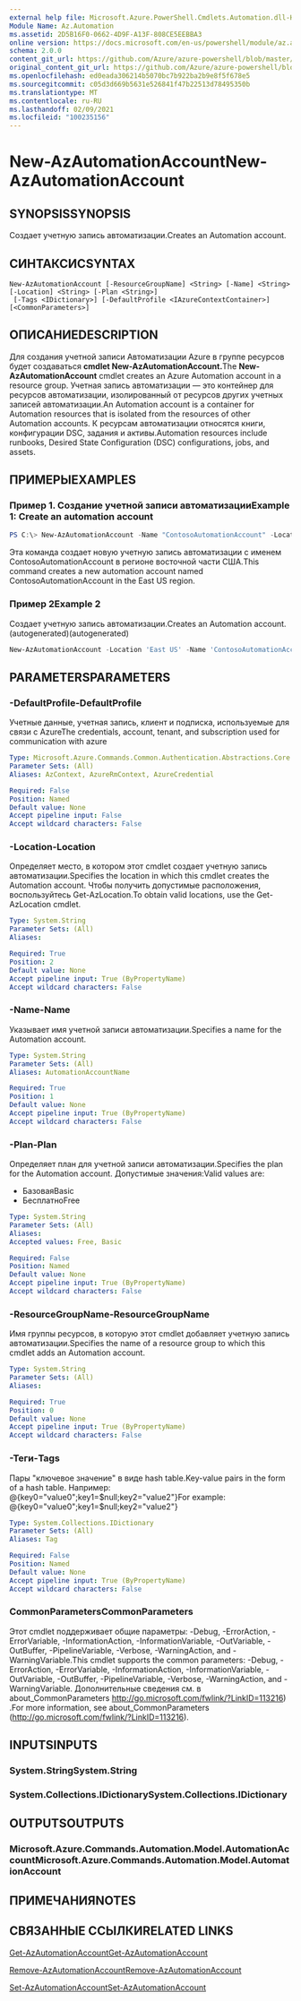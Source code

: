 ```yaml
---
external help file: Microsoft.Azure.PowerShell.Cmdlets.Automation.dll-Help.xml
Module Name: Az.Automation
ms.assetid: 2D5B16F0-0662-4D9F-A13F-808CE5EEBBA3
online version: https://docs.microsoft.com/en-us/powershell/module/az.automation/new-azautomationaccount
schema: 2.0.0
content_git_url: https://github.com/Azure/azure-powershell/blob/master/src/Automation/Automation/help/New-AzAutomationAccount.md
original_content_git_url: https://github.com/Azure/azure-powershell/blob/master/src/Automation/Automation/help/New-AzAutomationAccount.md
ms.openlocfilehash: ed0eada306214b5070bc7b922ba2b9e8f5f678e5
ms.sourcegitcommit: c05d3d669b5631e526841f47b22513d78495350b
ms.translationtype: MT
ms.contentlocale: ru-RU
ms.lasthandoff: 02/09/2021
ms.locfileid: "100235156"
---
```

# <span data-ttu-id="e3dd7-101">New-AzAutomationAccount</span><span class="sxs-lookup"><span data-stu-id="e3dd7-101">New-AzAutomationAccount</span></span>

## <span data-ttu-id="e3dd7-102">SYNOPSIS</span><span class="sxs-lookup"><span data-stu-id="e3dd7-102">SYNOPSIS</span></span>
<span data-ttu-id="e3dd7-103">Создает учетную запись автоматизации.</span><span class="sxs-lookup"><span data-stu-id="e3dd7-103">Creates an Automation account.</span></span>

## <span data-ttu-id="e3dd7-104">СИНТАКСИС</span><span class="sxs-lookup"><span data-stu-id="e3dd7-104">SYNTAX</span></span>

```
New-AzAutomationAccount [-ResourceGroupName] <String> [-Name] <String> [-Location] <String> [-Plan <String>]
 [-Tags <IDictionary>] [-DefaultProfile <IAzureContextContainer>] [<CommonParameters>]
```

## <span data-ttu-id="e3dd7-105">ОПИСАНИЕ</span><span class="sxs-lookup"><span data-stu-id="e3dd7-105">DESCRIPTION</span></span>
<span data-ttu-id="e3dd7-106">Для создания учетной записи Автоматизации Azure в группе ресурсов будет создаваться **cmdlet New-AzAutomationAccount.**</span><span class="sxs-lookup"><span data-stu-id="e3dd7-106">The **New-AzAutomationAccount** cmdlet creates an Azure Automation account in a resource group.</span></span>
<span data-ttu-id="e3dd7-107">Учетная запись автоматизации — это контейнер для ресурсов автоматизации, изолированный от ресурсов других учетных записей автоматизации.</span><span class="sxs-lookup"><span data-stu-id="e3dd7-107">An Automation account is a container for Automation resources that is isolated from the resources of other Automation accounts.</span></span> <span data-ttu-id="e3dd7-108">К ресурсам автоматизации относятся книги, конфигурации DSC, задания и активы.</span><span class="sxs-lookup"><span data-stu-id="e3dd7-108">Automation resources include runbooks, Desired State Configuration (DSC) configurations, jobs, and assets.</span></span>

## <span data-ttu-id="e3dd7-109">ПРИМЕРЫ</span><span class="sxs-lookup"><span data-stu-id="e3dd7-109">EXAMPLES</span></span>

### <span data-ttu-id="e3dd7-110">Пример 1. Создание учетной записи автоматизации</span><span class="sxs-lookup"><span data-stu-id="e3dd7-110">Example 1: Create an automation account</span></span>
```powershell
PS C:\> New-AzAutomationAccount -Name "ContosoAutomationAccount" -Location "East US" -ResourceGroupName "ResourceGroup01"
```

<span data-ttu-id="e3dd7-111">Эта команда создает новую учетную запись автоматизации с именем ContosoAutomationAccount в регионе восточной части США.</span><span class="sxs-lookup"><span data-stu-id="e3dd7-111">This command creates a new automation account named ContosoAutomationAccount in the East US region.</span></span>

### <span data-ttu-id="e3dd7-112">Пример 2</span><span class="sxs-lookup"><span data-stu-id="e3dd7-112">Example 2</span></span>

<span data-ttu-id="e3dd7-113">Создает учетную запись автоматизации.</span><span class="sxs-lookup"><span data-stu-id="e3dd7-113">Creates an Automation account.</span></span> <span data-ttu-id="e3dd7-114">(autogenerated)</span><span class="sxs-lookup"><span data-stu-id="e3dd7-114">(autogenerated)</span></span>

<!-- Aladdin Generated Example -->
```powershell
New-AzAutomationAccount -Location 'East US' -Name 'ContosoAutomationAccount' -ResourceGroupName 'ResourceGroup01' -Tags <IDictionary>
```

## <span data-ttu-id="e3dd7-115">PARAMETERS</span><span class="sxs-lookup"><span data-stu-id="e3dd7-115">PARAMETERS</span></span>

### <span data-ttu-id="e3dd7-116">-DefaultProfile</span><span class="sxs-lookup"><span data-stu-id="e3dd7-116">-DefaultProfile</span></span>
<span data-ttu-id="e3dd7-117">Учетные данные, учетная запись, клиент и подписка, используемые для связи с Azure</span><span class="sxs-lookup"><span data-stu-id="e3dd7-117">The credentials, account, tenant, and subscription used for communication with azure</span></span>

```yaml
Type: Microsoft.Azure.Commands.Common.Authentication.Abstractions.Core.IAzureContextContainer
Parameter Sets: (All)
Aliases: AzContext, AzureRmContext, AzureCredential

Required: False
Position: Named
Default value: None
Accept pipeline input: False
Accept wildcard characters: False
```

### <span data-ttu-id="e3dd7-118">-Location</span><span class="sxs-lookup"><span data-stu-id="e3dd7-118">-Location</span></span>
<span data-ttu-id="e3dd7-119">Определяет место, в котором этот cmdlet создает учетную запись автоматизации.</span><span class="sxs-lookup"><span data-stu-id="e3dd7-119">Specifies the location in which this cmdlet creates the Automation account.</span></span>
<span data-ttu-id="e3dd7-120">Чтобы получить допустимые расположения, воспользуйтесь Get-AzLocation.</span><span class="sxs-lookup"><span data-stu-id="e3dd7-120">To obtain valid locations, use the Get-AzLocation cmdlet.</span></span>

```yaml
Type: System.String
Parameter Sets: (All)
Aliases:

Required: True
Position: 2
Default value: None
Accept pipeline input: True (ByPropertyName)
Accept wildcard characters: False
```

### <span data-ttu-id="e3dd7-121">-Name</span><span class="sxs-lookup"><span data-stu-id="e3dd7-121">-Name</span></span>
<span data-ttu-id="e3dd7-122">Указывает имя учетной записи автоматизации.</span><span class="sxs-lookup"><span data-stu-id="e3dd7-122">Specifies a name for the Automation account.</span></span>

```yaml
Type: System.String
Parameter Sets: (All)
Aliases: AutomationAccountName

Required: True
Position: 1
Default value: None
Accept pipeline input: True (ByPropertyName)
Accept wildcard characters: False
```

### <span data-ttu-id="e3dd7-123">-Plan</span><span class="sxs-lookup"><span data-stu-id="e3dd7-123">-Plan</span></span>
<span data-ttu-id="e3dd7-124">Определяет план для учетной записи автоматизации.</span><span class="sxs-lookup"><span data-stu-id="e3dd7-124">Specifies the plan for the Automation account.</span></span>
<span data-ttu-id="e3dd7-125">Допустимые значения:</span><span class="sxs-lookup"><span data-stu-id="e3dd7-125">Valid values are:</span></span>
- <span data-ttu-id="e3dd7-126">Базовая</span><span class="sxs-lookup"><span data-stu-id="e3dd7-126">Basic</span></span>
- <span data-ttu-id="e3dd7-127">Бесплатно</span><span class="sxs-lookup"><span data-stu-id="e3dd7-127">Free</span></span>

```yaml
Type: System.String
Parameter Sets: (All)
Aliases:
Accepted values: Free, Basic

Required: False
Position: Named
Default value: None
Accept pipeline input: True (ByPropertyName)
Accept wildcard characters: False
```

### <span data-ttu-id="e3dd7-128">-ResourceGroupName</span><span class="sxs-lookup"><span data-stu-id="e3dd7-128">-ResourceGroupName</span></span>
<span data-ttu-id="e3dd7-129">Имя группы ресурсов, в которую этот cmdlet добавляет учетную запись автоматизации.</span><span class="sxs-lookup"><span data-stu-id="e3dd7-129">Specifies the name of a resource group to which this cmdlet adds an Automation account.</span></span>

```yaml
Type: System.String
Parameter Sets: (All)
Aliases:

Required: True
Position: 0
Default value: None
Accept pipeline input: True (ByPropertyName)
Accept wildcard characters: False
```

### <span data-ttu-id="e3dd7-130">-Теги</span><span class="sxs-lookup"><span data-stu-id="e3dd7-130">-Tags</span></span>
<span data-ttu-id="e3dd7-131">Пары "ключевое значение" в виде hash table.</span><span class="sxs-lookup"><span data-stu-id="e3dd7-131">Key-value pairs in the form of a hash table.</span></span> <span data-ttu-id="e3dd7-132">Например: @{key0="value0";key1=$null;key2="value2"}</span><span class="sxs-lookup"><span data-stu-id="e3dd7-132">For example: @{key0="value0";key1=$null;key2="value2"}</span></span>

```yaml
Type: System.Collections.IDictionary
Parameter Sets: (All)
Aliases: Tag

Required: False
Position: Named
Default value: None
Accept pipeline input: True (ByPropertyName)
Accept wildcard characters: False
```

### <span data-ttu-id="e3dd7-133">CommonParameters</span><span class="sxs-lookup"><span data-stu-id="e3dd7-133">CommonParameters</span></span>
<span data-ttu-id="e3dd7-134">Этот cmdlet поддерживает общие параметры: -Debug, -ErrorAction, -ErrorVariable, -InformationAction, -InformationVariable, -OutVariable, -OutBuffer, -PipelineVariable, -Verbose, -WarningAction, and -WarningVariable.</span><span class="sxs-lookup"><span data-stu-id="e3dd7-134">This cmdlet supports the common parameters: -Debug, -ErrorAction, -ErrorVariable, -InformationAction, -InformationVariable, -OutVariable, -OutBuffer, -PipelineVariable, -Verbose, -WarningAction, and -WarningVariable.</span></span> <span data-ttu-id="e3dd7-135">Дополнительные сведения см. в about_CommonParameters http://go.microsoft.com/fwlink/?LinkID=113216) .</span><span class="sxs-lookup"><span data-stu-id="e3dd7-135">For more information, see about_CommonParameters (http://go.microsoft.com/fwlink/?LinkID=113216).</span></span>

## <span data-ttu-id="e3dd7-136">INPUTS</span><span class="sxs-lookup"><span data-stu-id="e3dd7-136">INPUTS</span></span>

### <span data-ttu-id="e3dd7-137">System.String</span><span class="sxs-lookup"><span data-stu-id="e3dd7-137">System.String</span></span>

### <span data-ttu-id="e3dd7-138">System.Collections.IDictionary</span><span class="sxs-lookup"><span data-stu-id="e3dd7-138">System.Collections.IDictionary</span></span>

## <span data-ttu-id="e3dd7-139">OUTPUTS</span><span class="sxs-lookup"><span data-stu-id="e3dd7-139">OUTPUTS</span></span>

### <span data-ttu-id="e3dd7-140">Microsoft.Azure.Commands.Automation.Model.AutomationAccount</span><span class="sxs-lookup"><span data-stu-id="e3dd7-140">Microsoft.Azure.Commands.Automation.Model.AutomationAccount</span></span>

## <span data-ttu-id="e3dd7-141">ПРИМЕЧАНИЯ</span><span class="sxs-lookup"><span data-stu-id="e3dd7-141">NOTES</span></span>

## <span data-ttu-id="e3dd7-142">СВЯЗАННЫЕ ССЫЛКИ</span><span class="sxs-lookup"><span data-stu-id="e3dd7-142">RELATED LINKS</span></span>

[<span data-ttu-id="e3dd7-143">Get-AzAutomationAccount</span><span class="sxs-lookup"><span data-stu-id="e3dd7-143">Get-AzAutomationAccount</span></span>](./Get-AzAutomationAccount.md)

[<span data-ttu-id="e3dd7-144">Remove-AzAutomationAccount</span><span class="sxs-lookup"><span data-stu-id="e3dd7-144">Remove-AzAutomationAccount</span></span>](./Remove-AzAutomationAccount.md)

[<span data-ttu-id="e3dd7-145">Set-AzAutomationAccount</span><span class="sxs-lookup"><span data-stu-id="e3dd7-145">Set-AzAutomationAccount</span></span>](./Set-AzAutomationAccount.md)
